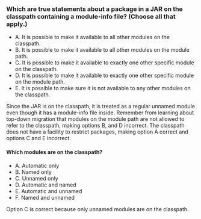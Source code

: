 ### Which are true statements about a package in a JAR on the classpath containing a module-info file? (Choose all that apply.)
*  A. It is possible to make it available to all other modules on the classpath.
*  B. It is possible to make it available to all other modules on the module path.
*  C. It is possible to make it available to exactly one other specific module on the classpath.
*  D. It is possible to make it available to exactly one other specific module on the module path.
*  E. It is possible to make sure it is not available to any other modules on the classpath.

Since the JAR is on the classpath, it is treated as a regular unnamed
module even though it has a module-info file inside.
Remember from learning about top-down migration that modules
on the module path are not allowed to refer to the classpath,
making options B, and D incorrect.
The classpath does not have a facility to
restrict packages, making option A correct and options C and E incorrect.

#### Which modules are on the classpath?
*  A. Automatic only
*  B. Named only
*  C. Unnamed only
*  D. Automatic and named
*  E. Automatic and unnamed
*  F. Named and unnamed

Option C is correct because only unnamed modules are on the classpath.